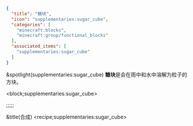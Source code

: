```json
{
  "title": "糖块",
  "icon": "supplementaries:sugar_cube",
  "categories": [
    "minecraft:blocks",
    "minecraft:group/functional_blocks"
  ],
  "associated_items": [
    "supplementaries:sugar_cube"
  ]
}
```

&spotlight(supplementaries:sugar_cube)
**糖块**是会在雨中和水中溶解为粒子的方块。

<block;supplementaries:sugar_cube>

;;;;;

&title(合成)
<recipe;supplementaries:sugar_cube>
